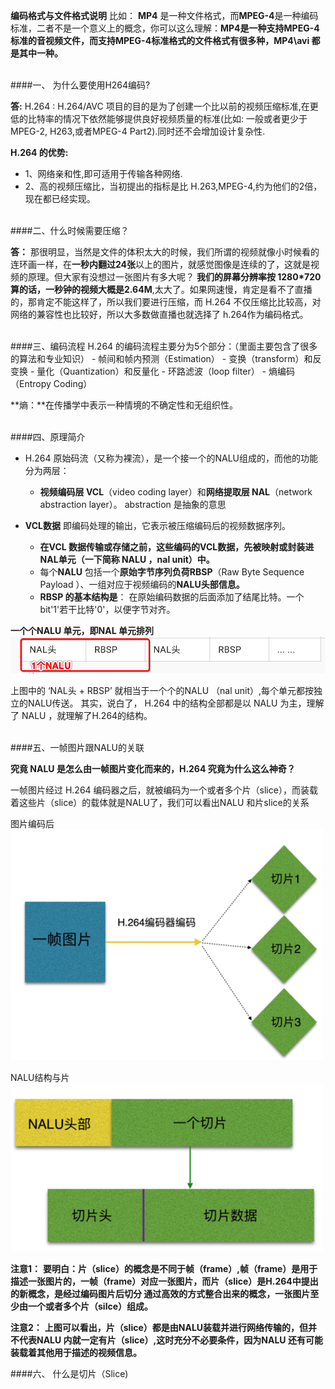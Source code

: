

**编码格式与文件格式说明**
比如： **MP4** 是一种文件格式，而**MPEG-4**是一种编码标准，二者不是一个意义上的概念，你可以这么理解：**MP4是一种支持MPEG-4标准的音视频文件，而支持MPEG-4标准格式的文件格式有很多种，MP4\avi 都是其中一种。**





<br>
####一、 为什么要使用H264编码?

**答:**
H.264 : H.264/AVC 项目的目的是为了创建一个比以前的视频压缩标准,在更低的比特率的情况下依然能够提供良好视频质量的标准(比如: 一般或者更少于 MPEG-2, H263,或者MPEG-4 Part2).同时还不会增加设计复杂性.

**H.264 的优势:**
- 1、网络亲和性,即可适用于传输各种网络.
- 2、高的视频压缩比，当初提出的指标是比 H.263,MPEG-4,约为他们的2倍，现在都已经实现。


<br>
####二、什么时候需要压缩？

**答：**
那很明显，当然是文件的体积太大的时候，我们所谓的视频就像小时候看的连环画一样，在**一秒内翻过24张**以上的图片，就感觉图像是连续的了，这就是视频的原理。但大家有没想过一张图片有多大呢？ **我们的屏幕分辨率按 1280*720 算的话，一秒钟的视频大概是2.64M**,太大了。如果网速慢，肯定是看不了直播的，那肯定不能这样了，所以我们要进行压缩，而 H.264 不仅压缩比比较高，对网络的兼容性也比较好，所以大多数做直播也就选择了 h.264作为编码格式。

<br>
####三、编码流程
H.264 的编码流程主要分为5个部分：（里面主要包含了很多的算法和专业知识）
- 帧间和帧内预测（Estimation）
- 变换（transform）和反变换
- 量化（Quantization）和反量化
- 环路滤波（loop filter）
- 熵编码（Entropy Coding）

**熵：**在传播学中表示一种情境的不确定性和无组织性。

<br>
####四、原理简介

- H.264 原始码流（又称为裸流），是一个接一个的NALU组成的，而他的功能分为两层：
    - **视频编码层 VCL**（video coding layer）和**网络提取层 NAL**（network abstraction layer）。 abstraction 是抽象的意思

- **VCL数据** 即编码处理的输出，它表示被压缩编码后的视频数据序列。
    - **在VCL 数据传输或存储之前，这些编码的VCL数据，先被映射或封装进NAL单元（一下简称 NALU ，nal unit）中。**
    - 每个**NALU** 包括一个**原始字节序列负荷RBSP**（Raw Byte Sequence Payload ）、一组对应于视频编码的**NALU头部信息。**
    - **RBSP 的基本结构是**： 在原始编码数据的后面添加了结尾比特。一个bit'1'若干比特'0'，以便字节对齐。
    

**一个个NALU 单元，即NAL 单元排列**
![](/assets/nalu.png)

上图中的 ‘NAL头 + RBSP’ 就相当于一个个的NALU （nal unit）,每个单元都按独立的NALU传送。 其实，说白了， H.264 中的结构全部都是以 NALU 为主，理解了 NALU ，就理解了H.264的结构。




<br>
####五、一帧图片跟NALU的关联

**究竟 NALU 是怎么由一帧图片变化而来的，H.264 究竟为什么这么神奇？**
<br>

一帧图片经过 H.264 编码器之后，就被编码为一个或者多个片（slice），而装载着这些片（slice）的载体就是NALU了，我们可以看出NALU 和片slice的关系

图片编码后
![](/assets/frame2Slice.png)



NALU结构与片
![](/assets/naluSlice.png)


**注意1：**
**要明白：片（slice）的概念是不同于帧（frame）,帧（frame）是用于描述一张图片的，一帧（frame）对应一张图片，而片（slice）是H.264中提出的新概念，是经过编码图片后切分 通过高效的方式整合出来的概念，一张图片至少由一个或者多个片（silce）组成。**

**注意2：**
**上图可以看出，片（slice）都是由NALU装载并进行网络传输的，但并不代表NALU 内就一定有片（slice）,这时充分不必要条件，因为NALU 还有可能装载着其他用于描述的视频信息。**


####六、 什么是切片（Slice)


    




































































